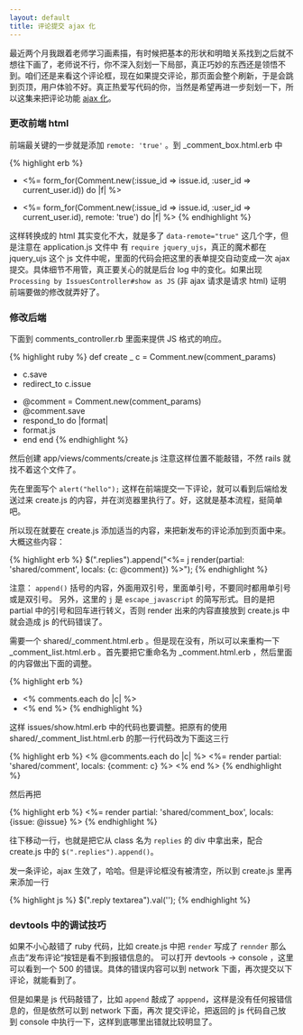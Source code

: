 ```yaml
---
layout: default
title: 评论提交 ajax 化
---
```


最近两个月我跟着老师学习画素描，有时候把基本的形状和明暗关系找到之后就不想往下画了，老师说不行，你不深入刻划一下局部，真正巧妙的东西还是领悟不到。咱们还是来看这个评论框，现在如果提交评论，那页面会整个刷新，于是会跳到页顶，用户体验不好。真正热爱写代码的你，当然是希望再进一步刻划一下，所以这集来把评论功能 [ajax 化](http://guides.rubyonrails.org/working_with_javascript_in_rails.html)。

### 更改前端 html

前端最关键的一步就是添加 `remote: 'true'` 。到 _comment_box.html.erb 中

{% highlight erb %}
- <%= form_for(Comment.new(:issue_id => issue.id, :user_id => current_user.id)) do |f| %>
+ <%= form_for(Comment.new(:issue_id => issue.id, :user_id => current_user.id), remote: 'true') do |f| %>
{% endhighlight %}

这样转换成的 html 其实变化不大，就是多了 `data-remote="true"` 这几个字，但是注意在 application.js 文件中
有 `require jquery_ujs`，真正的魔术都在 jquery_ujs 这个 js 文件中呢，里面的代码会把这里的表单提交自动变成一次
ajax 提交。具体细节不用管，真正要关心的就是后台 log 中的变化。如果出现
 `Processing by IssuesController#show as JS` (非 ajax 请求是请求 html) 证明前端要做的修改就弄好了。

### 修改后端
下面到 comments_controller.rb 里面来提供 JS 格式的响应。

{% highlight ruby %}
def create
_ c = Comment.new(comment_params)
- c.save
- redirect_to c.issue
+ @comment = Comment.new(comment_params)
+ @comment.save
+ respond_to do |format|
+   format.js
+ end
end
{% endhighlight %}

然后创建 app/views/comments/create.js 注意这样位置不能敲错，不然 rails 就找不着这个文件了。

先在里面写个 `alert("hello");` 这样在前端提交一下评论，就可以看到后端给发送过来 create.js 的内容，并在浏览器里执行了。好，这就是基本流程，挺简单吧。

所以现在就要在 create.js 添加适当的内容，来把新发布的评论添加到页面中来。大概这些内容：

{% highlight erb %}
$(".replies").append("<%= j render(partial: 'shared/comment', locals: {c: @comment}) %>");
{% endhighlight %}

注意： `append()` 括号的内容，外面用双引号，里面单引号，不要同时都用单引号或是双引号。
另外，这里的 `j` 是 `escape_javascript` 的简写形式。目的是把 partial 中的引号和回车进行转义，否则 render 出来的内容直接放到 create.js 中就会造成 js 的代码错误了。

需要一个 shared/_comment.html.erb 。但是现在没有，所以可以来重构一下 _comment_list.html.erb 。首先要把它重命名为
_comment.html.erb ，然后里面的内容做出下面的调整。

{% highlight erb %}
- <% comments.each do |c| %>
- <% end %>
{% endhighlight %}

这样 issues/show.html.erb 中的代码也要调整。把原有的使用 shared/_comment_list.html.erb 的那一行代码改为下面这三行

{% highlight erb %}
<% @comments.each do |c| %>
  <%= render partial: 'shared/comment', locals: {comment: c} %>
<% end %>
{% endhighlight %}

然后再把

{% highlight erb %}
  <%= render partial: 'shared/comment_box', locals: {issue: @issue} %>
{% endhighlight %}

往下移动一行，也就是把它从 class 名为 `replies` 的 div 中拿出来，配合 create.js 中的 `$(".replies").append()`。

发一条评论，ajax 生效了，哈哈。但是评论框没有被清空，所以到 create.js 里再来添加一行

{% highlight js %}
$(".reply textarea").val('');
{% endhighlight %}

### devtools 中的调试技巧

如果不小心敲错了 ruby 代码，比如 create.js 中把 `render` 写成了 `rennder` 那么点击”发布评论“按钮是看不到报错信息的。
可以打开 devtools -> console ，这里可以看到一个 500 的错误。具体的错误内容可以到 network 下面，再次提交以下评论，就能看到了。

但是如果是 js 代码敲错了，比如 `append` 敲成了 `apppend`，这样是没有任何报错信息的，但是依然可以到 network 下面，再次
提交评论，把返回的 js 代码自己放到 console 中执行一下，这样到底哪里出错就比较明显了。

